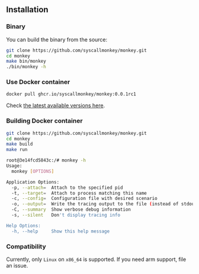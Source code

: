 ## Installation

### Binary

You can build the binary from the source:

```sh
git clone https://github.com/syscallmonkey/monkey.git
cd monkey
make bin/monkey
./bin/monkey -h
```

### Use Docker container

```sh
docker pull ghcr.io/syscallmonkey/monkey:0.0.1rc1
```

Check [the latest available versions here](https://github.com/syscallmonkey/monkey/pkgs/container/monkey).


### Building Docker container

```sh
git clone https://github.com/syscallmonkey/monkey.git
cd monkey
make build
make run

root@3e14fcd5843c:/# monkey -h
Usage:
  monkey [OPTIONS]

Application Options:
  -p, --attach=  Attach to the specified pid
  -t, --target=  Attach to process matching this name
  -c, --config=  Configuration file with desired scenario
  -o, --output=  Write the tracing output to the file (instead of stdout)
  -C, --summary  Show verbose debug information
  -s, --silent   Don't display tracing info

Help Options:
  -h, --help     Show this help message
```

### Compatibility

Currently, only `Linux` on `x86_64` is supported. If you need arm support, file an issue.